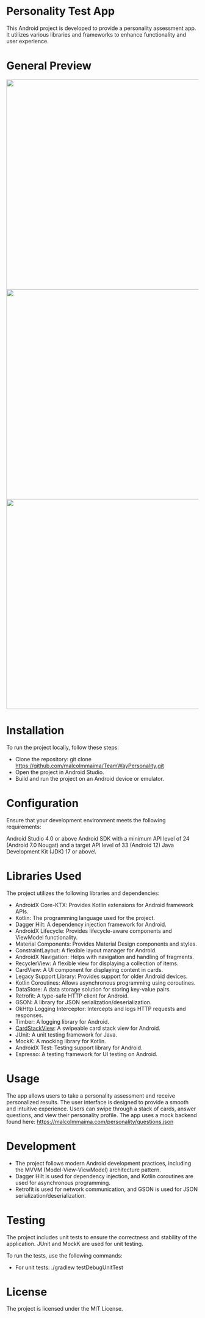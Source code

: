 # Personality Test App
This Android project is developed to provide a personality assessment app. It utilizes various libraries and frameworks to enhance functionality and user experience.

# General Preview
<a href="url"><img src=https://github-production-user-asset-6210df.s3.amazonaws.com/3639153/247218708-a3ecde25-9809-4446-a991-bdc4c569377c.jpg height="550"  ></a>
<a href="url"><img src=https://github-production-user-asset-6210df.s3.amazonaws.com/3639153/247218701-459c1bf5-fdc2-47e3-a0d0-c8b46465825b.jpg height="550"  ></a>
<a href="url"><img src=https://github-production-user-asset-6210df.s3.amazonaws.com/3639153/247218689-7b845334-ed38-46ca-b49f-ed732a821432.jpg height="550"  ></a>


# Installation
To run the project locally, follow these steps:

- Clone the repository: git clone https://github.com/malcolmmaima/TeamWayPersonality.git
- Open the project in Android Studio.
- Build and run the project on an Android device or emulator.

# Configuration
Ensure that your development environment meets the following requirements:

Android Studio 4.0 or above
Android SDK with a minimum API level of 24 (Android 7.0 Nougat) and a target API level of 33 (Android 12)
Java Development Kit (JDK) 17 or above\

# Libraries Used
The project utilizes the following libraries and dependencies:

- AndroidX Core-KTX: Provides Kotlin extensions for Android framework APIs.
- Kotlin: The programming language used for the project.
- Dagger Hilt: A dependency injection framework for Android.
- AndroidX Lifecycle: Provides lifecycle-aware components and ViewModel functionality.
- Material Components: Provides Material Design components and styles.
- ConstraintLayout: A flexible layout manager for Android.
- AndroidX Navigation: Helps with navigation and handling of fragments.
- RecyclerView: A flexible view for displaying a collection of items.
- CardView: A UI component for displaying content in cards.
- Legacy Support Library: Provides support for older Android devices.
- Kotlin Coroutines: Allows asynchronous programming using coroutines.
- DataStore: A data storage solution for storing key-value pairs.
- Retrofit: A type-safe HTTP client for Android.
- GSON: A library for JSON serialization/deserialization.
- OkHttp Logging Interceptor: Intercepts and logs HTTP requests and responses.
- Timber: A logging library for Android.
- [CardStackView](https://github.com/yuyakaido/CardStackView): A swipeable card stack view for Android.
- JUnit: A unit testing framework for Java.
- MockK: A mocking library for Kotlin.
- AndroidX Test: Testing support library for Android.
- Espresso: A testing framework for UI testing on Android.

# Usage
The app allows users to take a personality assessment and receive personalized results. The user interface is designed to provide a smooth and intuitive experience. Users can swipe through a stack of cards, answer questions, and view their personality profile.
The app uses a mock backend found here: https://malcolmmaima.com/personality/questions.json

# Development
- The project follows modern Android development practices, including the MVVM (Model-View-ViewModel) architecture pattern. 
- Dagger Hilt is used for dependency injection, and Kotlin coroutines are used for asynchronous programming.
- Retrofit is used for network communication, and GSON is used for JSON serialization/deserialization.

# Testing
The project includes unit tests to ensure the correctness and stability of the application. JUnit and MockK are used for unit testing.

To run the tests, use the following commands:

- For unit tests: ./gradlew testDebugUnitTest

# License
The project is licensed under the MIT License.
